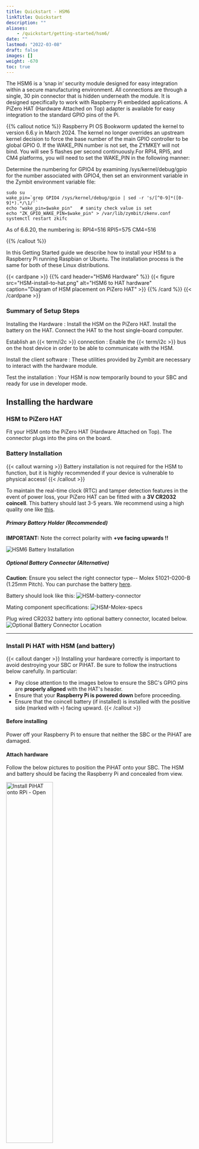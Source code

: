 ```yaml
---
title: Quickstart - HSM6
linkTitle: Quickstart
description: ""
aliases:
    - /quickstart/getting-started/hsm6/
date: ""
lastmod: "2022-03-08"
draft: false
images: []
weight: -670
toc: true
---
```


The HSM6 is a ‘snap in’ security module designed for easy integration within a secure manufacturing environment. All connections are through a single, 30 pin connector that is hidden underneath the module. It is designed specifically to work with Raspberry Pi embedded applications. A PiZero HAT (Hardware Attached on Top) adapter is available for easy integration to the standard GPIO pins of the Pi.

{{% callout notice %}}
Raspberry PI OS Bookworm updated the kernel to version 6.6.y in March 2024. The kernel no longer overrides an upstream kernel decision to force the base number of the main GPIO controller to be global GPIO 0. If the WAKE_PIN number is not set, the ZYMKEY will not bind. You will see 5 flashes per second continuously.For RPI4, RPI5, and CM4 platforms, you will need to set the WAKE_PIN in the following manner:

Determine the numbering for GPIO4 by examining /sys/kernel/debug/gpio for the number associated with GPIO4, then set an environment variable in the Zymbit environment variable file:

```
sudo su
wake_pin=`grep GPIO4 /sys/kernel/debug/gpio | sed -r 's/[^0-9]*([0-9]*).*/\1/'`
echo "wake_pin=$wake_pin"   # sanity check value is set
echo "ZK_GPIO_WAKE_PIN=$wake_pin" > /var/lib/zymbit/zkenv.conf
systemctl restart zkifc
```
As of 6.6.20, the numbering is:
RPI4=516
RPI5=575
CM4=516

{{% /callout %}}

In this Getting Started guide we describe how to install your HSM to a Raspberry Pi running Raspbian or Ubuntu. The installation process is the same for both of these Linux distributions.


{{< cardpane >}}
{{% card header="HSM6 Hardware" %}}
{{< figure 
    src="HSM-install-to-hat.png"
    alt="HSM6 to HAT hardware"
    caption="Diagram of HSM placement on PiZero HAT"
    >}}
{{% /card %}}
{{< /cardpane >}}

### Summary of Setup Steps

Installing the Hardware
:   Install the HSM on the PiZero HAT. Install the battery on the HAT. Connect the HAT to the host single-board computer.

Establish an {{< term/i2c >}} connection
:   Enable the {{< term/i2c >}} bus on the host device in order to be able to communicate with the HSM.

Install the client software
:   These utilities provided by Zymbit are necessary to interact with the hardware module.

Test the installation
:   Your HSM is now temporarily bound to your SBC and ready for use in developer mode.

## Installing the hardware

### HSM to PiZero HAT

Fit your HSM onto the PiZero HAT (Hardware Attached on Top). The connector plugs into the pins on the board.

### Battery Installation

{{< callout warning >}}
Battery installation is not required for the HSM to function, but it is highly recommended if your device is vulnerable to physical access!
{{< /callout >}}


To maintain the real-time clock (RTC) and tamper detection features in the event of power loss, your PiZero HAT can be fitted with a **3V CR2032  coincell**. This battery should last 3-5 years. We recommend using a high quality one like [this](https://www.amazon.com/Batteries-Panasonic-Lithium-Battery-Blister/dp/B002U00ZNK/ref=sr_1_5?crid=1YG7IIRUM96SP&dchild=1&keywords=panasonic+cr2032+3v+battery&qid=1602709891&sprefix=panasonic%2Caps%2C180&sr=8-5). 


##### **Primary Battery Holder (Recommended)**

**IMPORTANT:** Note the correct polarity with **+ve  facing upwards !!**

![HSM6 Battery Installation](HSM-battery-install.jpg)
 
##### **Optional Battery Connector (Alternative)**
**Caution**: Ensure you select the right connector type-- Molex 51021-0200-B (1.25mm Pitch). You can purchase the battery [here](https://www.amazon.com/CR2032-Battery-51021-0200-B-1-25mm-Connector/dp/B07TS54R42/ref=b2b_nav_d_bia_2/133-6806428-1529144?_encoding=UTF8&pd_rd_i=B07TS54R42&pd_rd_r=d30b0d19-eeab-4b5c-a2ee-0ceef542a1a2&pd_rd_w=ZXBat&pd_rd_wg=U87Gu&pf_rd_p=4a93c781-cfc8-46bb-85fa-dc304a3c96a9&pf_rd_r=91SXE6T1J2V2ZYD7C6FD&psc=1&refRID=91SXE6T1J2V2ZYD7C6FD).

Battery should look like this:
![HSM-battery-connector](HSM-battery-connector.png)

Mating component specifications:
![HSM-Molex-specs](HSM-molex-specs.png)

Plug wired CR2032 battery into optional battery connector, located below. 
![Optional Battery Connector Location](HSM-battery-plugin.png)


----------

### Install Pi HAT with HSM (and battery)

{{< callout danger >}}
Installing your hardware correctly is important to avoid destroying your SBC or PiHAT. Be sure to follow the instructions below carefully. In particular:

* Pay close attention to the images below to ensure the SBC's GPIO pins are **properly aligned** with the HAT's header.
* Ensure that your **Raspberry Pi is powered down** before proceeding.
* Ensure that the coincell battery (if installed) is installed with the positive side (marked with `+`) facing upward.
{{< /callout >}}


#### Before installing

Power off your Raspberry Pi to ensure that neither the SBC or the PiHAT are damaged.

#### Attach hardware

Follow the below pictures to position the PiHAT onto your SBC. The HSM and battery should be facing the Raspberry Pi and concealed from view.

<p>
<img src="HSM-install-hat-1.png" alt="Install PiHAT onto RPi - Open" width="50%">
<img src="HSM-install-hat-2.png" alt="Install PiHAT onto RPi - Closed" width="50%">
</p>

Be sure all the GPIO pins are aligned and have a respective slot. If misaligned, this could cause damage to the HSM, PiHAT, and/or your host device. Once aligned properly, press firmly down onto the header. Your PiHAT should fit relatively snug.

{{< resource_link "tutorials/alternative-gpio" >}}
The default configuration uses GPIO4. This can be reconfigured to use another GPIO of your choice.
{{< /resource_link >}}

#### Power on and confirm operation

Power up the Pi and you will see a blue LED blinking rapidly and consistently (5 blinks per second). This indicates the HSM is operational but not configured. 

<img src="HSM4-LED-5times-per-second.gif" alt="HSM6-LED-5times-per-second" width="25%">

If the blue LED blinks erratically, or not at all, then there is an installation error and you should check your connections.

{{< resource_link "reference/power-quality/" >}}
Power quality matters to the reliable and secure operation of your system and Zymkey.
{{< /resource_link >}}

## Establish an I2C connection

For Raspian-based operating systems, you must configure the state of the {{< term/i2c >}}.

1. Log in to your Raspberry Pi and run `sudo raspi-config`.  
1. Navigate to Interfacing Options -> I2C -> Would you like the ARM I2C interface to be enabled?  
1. Select yes, and confirm this choice.  

Your {{< term/i2c >}} bus is now configured and ready to talk to the HSM. The default {{< term/i2c >}} address for the HSM is 0x30.

{{< resource_link "troubleshooting/hsm6/#q-how-do-i-set-an-alternative-i2c-address" >}} The default I2C address for HSM is 0x30. If this conflicts with another device in your system, you can reconfigure the HSM6 to use another address of your choice. {{< /resource_link >}}

Your I2C bus is now on and ready to talk to the HSM.

{{% callout notice %}}
The default mode for the cpu scaling governor is ondemand. There have been some issues with the interaction between the HSM and the I2C bus, when the governor is set to ondemand. We highly recommend to switching the governor to performance to get the most out of the HSM.

{{< resource_link "reference/cpu-scaling/" >}}
How to set cpu governor to performance.
{{< /resource_link >}}

{{% /callout %}}

## Install the client software

Login to your host device and follow these steps to install the HSM's client software.

{{% callout notice %}}
As of March 2023, Raspberry PI OS 32-bit images install the 64-bit kernel along with the 32-bit root filesystem. This does not allow our installation script to work. In order to properly install on an 32-bit system, edit `/boot/config.txt` and add the following line to the bottom of the file, then reboot.

`arm_64bit=0`

{{% /callout %}}

The HSM will require a number of packages to be installed from the Raspbian and Zymbit `apt` repositories. The following setup script will be install a number of files and software packages on your system, including:

* Zymbit `.service` files located in the `/etc/systemd/system` directory
* `pip`

Ensure that `curl` is installed on your host:

`sudo apt install curl`

Download and install the necessary Zymbit services onto your device.

`curl -G https://s3.amazonaws.com/zk-sw-repo/install_zk_sw.sh | sudo bash`


## Test the installation

When the software installation has completed, the script will automatically reboot your device. After the reboot has completed, the Pi will perform an operation that will temporarily bind the HSM to your SBC. Once the HSM is bound to the SBC, the HSM's blue LED should blink slowly--once every 3 seconds--to indicate that the binding is complete.

{{< resource_link "reference/binding" >}}
In production mode, HSM generates a unique Device ID by measuring certain attributes of the specific host and the HSM itself to permanently associate the two.
{{< /resource_link >}}

The quickest way to get started is to see the HSM's various features at work by running these test scripts that were installed with the client software:

`python3 /usr/local/share/zymkey/examples/zk_app_utils_test.py`
`python3 /usr/local/share/zymkey/examples/zk_crypto_test.py`

The example scripts are missing in focal and bullseye distributions. You can get the example scripts from here:

[Download example files](https://community.zymbit.com/t/installation-missing-files/1331/2?u=bob_of_zymbit)

Now you're ready to start developing with HSM and Raspberry Pi. When it's time to deploy your project, read our guide on enabling Production Mode:

{{< resource_link "getting-started/hsm6/production-mode" >}}
To permanently bind the HSM to a host board, generates a unique Device ID by measuring certain attributes of the host and the HSM itself to associate the two devices.
{{< /resource_link >}}

